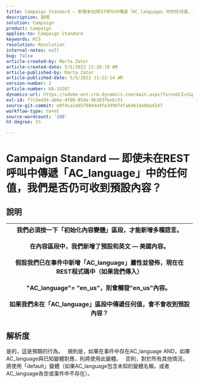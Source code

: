 ```yaml
---
title: Campaign Standard — 即使未在REST呼叫中傳遞「AC_language」中的任何值，我們是否仍可收到預設內容？
description: 說明
solution: Campaign
product: Campaign
applies-to: Campaign Standard
keywords: KCS
resolution: Resolution
internal-notes: null
bug: false
article-created-by: Marta Zator
article-created-date: 5/5/2022 11:20:19 AM
article-published-by: Marta Zator
article-published-date: 5/5/2022 11:22:14 AM
version-number: 2
article-number: KA-15207
dynamics-url: https://adobe-ent.crm.dynamics.com/main.aspx?forceUCI=1&pagetype=entityrecord&etn=knowledgearticle&id=64ef1f53-65cc-ec11-a7b5-6045bd00dbbc
exl-id: f7c5edd4-ab6e-4f80-85de-9b383fbebc51
source-git-commit: e8f4ca2dd578944d4fe399074fab461de88ad247
workflow-type: tm+mt
source-wordcount: '188'
ht-degree: 1%

---
```


# Campaign Standard — 即使未在REST呼叫中傳遞「AC_language」中的任何值，我們是否仍可收到預設內容？

## 說明



| 我們必須按一下「初始化內容變體」區段，才能新增多種語言。<br>   <br>  在內容區段中，我們新增了預設和英文 — 美國內容。<br>   <br>  假設我們已在事件中新增「AC_language」屬性並發佈，現在在REST程式碼中（如果我們傳入）<br><br>  &quot;AC_language&quot;= &quot;en_us&quot;，則會觸發&quot;en_us&quot;內容。 <br><br>  如果我們未在「AC_language」區段中傳遞任何值，會不會收到預設內容？ |
| --- |



## 解析度


是的，這是預期的行為。
 
規則是，如果在事件中存在AC_language AND，如果AC_language與已知變體對應，則將使用此變體。
 
否則，對於所有其他情況，將使用「default」變體（如果AC_language包含未知的變體名稱，或者AC_language為空或事件中不存在）。
